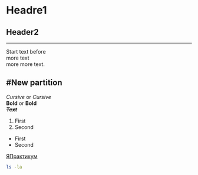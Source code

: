 # Headre1
## Header2
---
Start text before  
more text<br>
more more text.


#New partition
---
*Cursive* or _Cursive_  
**Bold** or __Bold__  
~~**_Text_**~~  

1. First
2. Second

* First
* Second

[ЯПрактикум](https://practicum.yandex.ru)

``` bash
ls -la
```

